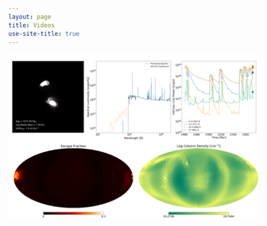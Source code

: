 ```yaml
---
layout: page
title: Videos
use-site-title: true
---
```


[![Galaxy Simulation](/img/fouplot_0_1782.png)](https://youtu.be/Fcd5sqEloA4)
